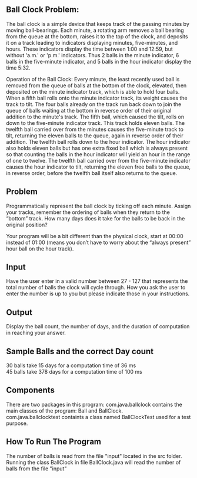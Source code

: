 ## Ball Clock Problem:
The ball clock is a simple device that keeps track of the passing minutes by moving ball-bearings. Each minute, a rotating arm removes a ball bearing from the queue at the bottom, raises it to the top of the clock, and deposits it on a track leading to indicators displaying minutes, five-minutes, and hours. These indicators display the time between 1:00 and 12:59, but without 'a.m.' or 'p.m.' indicators. Thus 2 balls in the minute indicator, 6 balls in the five-minute indicator, and 5 balls in the hour indicator display the time 5:32.

Operation of the Ball Clock:
Every minute, the least recently used ball is removed from the queue of balls at the bottom of the clock, elevated, then deposited on the minute indicator track, which is able to hold four balls. When a fifth ball rolls onto the minute indicator track, its weight causes the track to tilt. The four balls already on the track run back down to join the queue of balls waiting at the bottom in reverse order of their original addition to the minute's track. The fifth ball, which caused the tilt, rolls on down to the five-minute indicator track. This track holds eleven balls. The twelfth ball carried over from the minutes causes the five-minute track to tilt, returning the eleven balls to the queue, again in reverse order of their addition. The twelfth ball rolls down to the hour indicator. The hour indicator also holds eleven balls but has one extra fixed ball which is always present so that counting the balls in the hour indicator will yield an hour in the range of one to twelve. The twelfth ball carried over from the five-minute indicator causes the hour indicator to tilt, returning the eleven free balls to the queue, in reverse order, before the twelfth ball itself also returns to the queue.

## Problem
Programmatically represent the ball clock by ticking off each minute. Assign your tracks, remember the ordering of balls when they return to the “bottom” track. How many days does it take for the balls to be back in the original position?

Your program will be a bit different than the physical clock, start at 00:00 instead of 01:00 (means you don’t have to worry about the “always present” hour ball on the hour track).

## Input
Have the user enter in a valid number between 27 - 127 that represents the total number of balls the clock will cycle through. How you ask the user to enter the number is up to you but please indicate those in your instructions.

## Output
Display the ball count, the number of days, and the duration of computation in reaching your answer.

## Sample Balls and the correct Day count
30 balls take 15 days for a computation time of 36 ms<br/>
45 balls take 378 days for a computation time of 100 ms

## Components
There are two packages in this program: 
com.java.ballclock contains the main classes of the program: Ball and BallClock.<br/>
com.java.ballclocktest containts a class named BallClockTest used for a test purpose.<br/>

## How To Run The Program
The number of balls is read from the file "input" located in the src folder.<br/>
Running the class BallClock in file BallClock.java will read the number of balls from the file "input"



